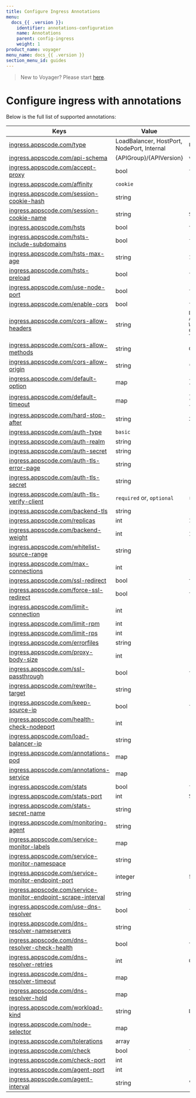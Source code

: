 ```yaml
---
title: Configure Ingress Annotations
menu:
  docs_{{ .version }}:
    identifier: annotations-configuration
    name: Annotations
    parent: config-ingress
    weight: 1
product_name: voyager
menu_name: docs_{{ .version }}
section_menu_id: guides
---
```

> New to Voyager? Please start [here](/docs/concepts/overview.md).

# Configure ingress with annotations

Below is the full list of supported annotations:

|  Keys  |   Value   |  Default |
|--------|-----------|----------|
| [ingress.appscode.com/type](/docs/concepts/README.md) | LoadBalancer, HostPort, NodePort, Internal | `LoadBalancer` |
| [ingress.appscode.com/api-schema](/docs/concepts/overview.md) | {APIGroup}/{APIVersion} | `voyager.appscode.com/v1beta1` |
| [ingress.appscode.com/accept-proxy](/docs/guides/ingress/configuration/accept-proxy.md) | bool | `false` |
| [ingress.appscode.com/affinity](/docs/guides/ingress/http/sticky-session.md) | `cookie` | |
| [ingress.appscode.com/session-cookie-hash](/docs/guides/ingress/http/sticky-session.md) | string | |
| [ingress.appscode.com/session-cookie-name](/docs/guides/ingress/http/sticky-session.md) | string | `SERVERID` |
| [ingress.appscode.com/hsts](/docs/guides/ingress/http/hsts.md) | bool | `true` |
| [ingress.appscode.com/hsts-include-subdomains](/docs/guides/ingress/http/hsts.md) | bool | `false` |
| [ingress.appscode.com/hsts-max-age](/docs/guides/ingress/http/hsts.md) | string | `15768000` |
| [ingress.appscode.com/hsts-preload](/docs/guides/ingress/http/hsts.md) | bool | `false` |
| [ingress.appscode.com/use-node-port](/docs/concepts/ingress-types/nodeport.md) | bool | `false` |
| [ingress.appscode.com/enable-cors](/docs/guides/ingress/http/cors.md) | bool | `false` |
| [ingress.appscode.com/cors-allow-headers](/docs/guides/ingress/http/cors.md) | string | `DNT,X-CustomHeader,Keep-Alive,User-Agent,X-Requested-With,If-Modified-Since,Cache-Control,Content-Type,Authorization` |
| [ingress.appscode.com/cors-allow-methods](/docs/guides/ingress/http/cors.md) | string | `GET,PUT,POST,DELETE,PATCH,OPTIONS` |
| [ingress.appscode.com/cors-allow-origin](/docs/guides/ingress/http/cors.md) | string | `*` |
| [ingress.appscode.com/default-option](/docs/guides/ingress/configuration/default-options.md) | map | `{"http-server-close": "true", "dontlognull": "true"}` |
| [ingress.appscode.com/default-timeout](/docs/guides/ingress/configuration/default-timeouts.md) | map | `{"connect": "5s", "server": "50s", "client": "50s", "client-fin": "50s", "tunnel": "50s"}` |
| [ingress.appscode.com/hard-stop-after](/docs/guides/ingress/configuration/hard-stop-after.md) | string | `30s` |
| [ingress.appscode.com/auth-type](/docs/guides/ingress/security/basic-auth.md) | `basic` | |
| [ingress.appscode.com/auth-realm](/docs/guides/ingress/security/basic-auth.md) | string | |
| [ingress.appscode.com/auth-secret](/docs/guides/ingress/security/basic-auth.md) | string | |
| [ingress.appscode.com/auth-tls-error-page](/docs/guides/ingress/security/tls-auth.md) | string | |
| [ingress.appscode.com/auth-tls-secret](/docs/guides/ingress/security/tls-auth.md) | string | |
| [ingress.appscode.com/auth-tls-verify-client](/docs/guides/ingress/security/tls-auth.md) | `required` or, `optional` | `required` |
| [ingress.appscode.com/backend-tls](/docs/guides/ingress/tls/backend-tls.md) | string | |
| [ingress.appscode.com/replicas](/docs/guides/ingress/scaling.md) | int | `1` |
| [ingress.appscode.com/backend-weight](/docs/guides/ingress/http/blue-green-deployment.md) | int | 1 |
| [ingress.appscode.com/whitelist-source-range](/docs/guides/ingress/configuration/whitelist.md) | string | |
| [ingress.appscode.com/max-connections](/docs/guides/ingress/configuration/max-connections.md) | int | |
| [ingress.appscode.com/ssl-redirect](/docs/guides/ingress/configuration/ssl-redirect.md) | bool | `true` |
| [ingress.appscode.com/force-ssl-redirect](/docs/guides/ingress/configuration/ssl-redirect.md) | bool | `false` |
| [ingress.appscode.com/limit-connection](/docs/guides/ingress/configuration/rate-limit.md) | int | |
| [ingress.appscode.com/limit-rpm](/docs/guides/ingress/configuration/rate-limit.md) | int | |
| [ingress.appscode.com/limit-rps](/docs/guides/ingress/configuration/rate-limit.md) | int | |
| [ingress.appscode.com/errorfiles](/docs/guides/ingress/configuration/error-files.md) | string | |
| [ingress.appscode.com/proxy-body-size](/docs/guides/ingress/configuration/body-size.md) | int | |
| [ingress.appscode.com/ssl-passthrough](/docs/guides/ingress/configuration/ssl-passthrough.md) | bool | `false` |
| [ingress.appscode.com/rewrite-target](/docs/guides/ingress/configuration/rewrite-target.md) | string | |
| [ingress.appscode.com/keep-source-ip](/docs/guides/ingress/configuration/keep-source-ip.md) | bool | `false` |
| [ingress.appscode.com/health-check-nodeport](/docs/guides/ingress/configuration/keep-source-ip.md) | int | |
| [ingress.appscode.com/load-balancer-ip](/docs/guides/ingress/configuration/loadbalancer-ip.md) | string | |
| [ingress.appscode.com/annotations-pod](/docs/guides/ingress/configuration/pod-annotations.md) | map | |
| [ingress.appscode.com/annotations-service](/docs/guides/ingress/configuration/service-annotations.md) | map | |
| [ingress.appscode.com/stats](/docs/guides/ingress/monitoring/haproxy-stats.md) | bool | `false` |
| [ingress.appscode.com/stats-port](/docs/guides/ingress/monitoring/haproxy-stats.md) | int | `56789` |
| [ingress.appscode.com/stats-secret-name](/docs/guides/ingress/monitoring/haproxy-stats.md) | string | |
| [ingress.appscode.com/monitoring-agent](/docs/guides/ingress/monitoring/using-coreos-prometheus-operator.md) | string  |         |
| [ingress.appscode.com/service-monitor-labels](/docs/guides/ingress/monitoring/using-coreos-prometheus-operator.md) | map     |         |
| [ingress.appscode.com/service-monitor-namespace](/docs/guides/ingress/monitoring/using-coreos-prometheus-operator.md) | string  |         |
| [ingress.appscode.com/service-monitor-endpoint-port](/docs/guides/ingress/monitoring/using-coreos-prometheus-operator.md) | integer | 56790   |
| [ingress.appscode.com/service-monitor-endpoint-scrape-interval](/docs/guides/ingress/monitoring/using-coreos-prometheus-operator.md) | string  |         |
| [ingress.appscode.com/use-dns-resolver](/docs/guides/ingress/http/external-svc.md#using-external-domain) | bool | `false` |
| [ingress.appscode.com/dns-resolver-nameservers](/docs/guides/ingress/http/external-svc.md#using-external-domain) | string | |
| [ingress.appscode.com/dns-resolver-check-health](/docs/guides/ingress/http/external-svc.md#using-external-domain) | bool | `true` |
| [ingress.appscode.com/dns-resolver-retries](/docs/guides/ingress/http/external-svc.md#using-external-domain) | int | `0` |
| [ingress.appscode.com/dns-resolver-timeout](/docs/guides/ingress/http/external-svc.md#using-external-domain) | map | |
| [ingress.appscode.com/dns-resolver-hold](/docs/guides/ingress/http/external-svc.md#using-external-domain) | map | |
| [ingress.appscode.com/workload-kind](/docs/guides/ingress/pod-placement.md#choosing-workload-kind) | string | `Deployment` |
| [ingress.appscode.com/node-selector](/docs/guides/ingress/pod-placement.md#using-node-selector) | map | |
| [ingress.appscode.com/tolerations](/docs/guides/ingress/pod-placement.md#using-taints-and-toleration) | array | |
| [ingress.appscode.com/check](/docs/guides/ingress/configuration/health-check.md) | bool | `false` |
| [ingress.appscode.com/check-port](/docs/guides/ingress/configuration/health-check.md) | int | |
| [ingress.appscode.com/agent-port](/docs/guides/ingress/configuration/agent-check.md) | int | |
| [ingress.appscode.com/agent-interval](/docs/guides/ingress/configuration/agent-check.md) | string | "2000ms" |
